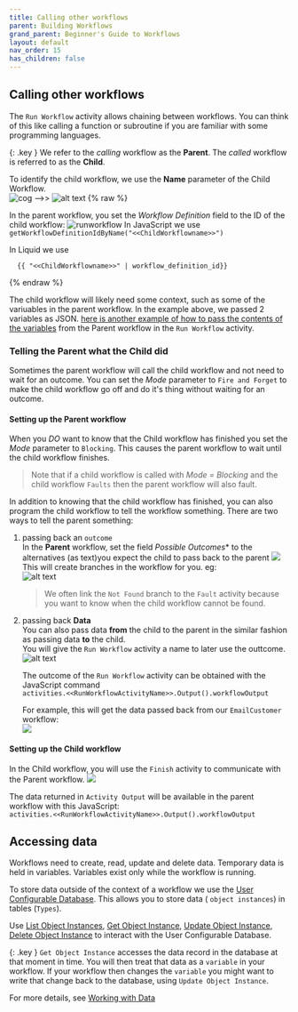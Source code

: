```yaml
---
title: Calling other workflows
parent: Building Workflows
grand_parent: Beginner's Guide to Workflows
layout: default
nav_order: 15
has_children: false
---
```



## Calling other workflows

The `Run Workflow` activity allows chaining between workflows.  You can think of this like calling a function or subroutine if you are familiar with some programming languages.


{: .key }
We refer to the *calling* workflow as the **Parent**.  The *called* workflow is referred to as the **Child**.

To identify the child workflow, we use the **Name** parameter of the Child Workflow.  
![cog](image-2.png) -->> ![alt text](image-3.png)
{% raw %}

In the parent workflow, you set the *Workflow Definition* field to the ID of the child workflow:
![runworkflow](image-4.png)
In JavaScript we use `getWorkflowDefinitionIdByName("<<ChildWorkflowname>>")`  

In Liquid we use 
```liquid
  {{ "<<ChildWorkflowname>>" | workflow_definition_id}}  
```
{% endraw %}



The child workflow will likely need some context, such as some of the variuables in the parent workflow. In the example above, we passed 2 variables as JSON. [here is another example of how to pass the contents of the variables](./041-InputToWorkflow.html) from the Parent workflow in the `Run Workflow` activity.



### Telling the Parent what the Child did

Sometimes the parent workflow will call the child workflow and not need to wait for an outcome.  You can set the *Mode* parameter to `Fire and Forget` to make the child workflow go off and do it's thing without waiting for an outcome.

#### Setting up the Parent workflow

When you *DO* want to know that the Child workflow has finished you set the *Mode* parameter to `Blocking`.  This causes the parent workflow to wait until the child workflow finishes. 

> Note that if a child workflow is called with *Mode = Blocking* and the child workflow `Faults` then the parent workflow will also fault.

In addition to knowing that the child workflow has finished, you can also program the child workflow to tell the workflow something.  There are two ways to tell the parent something:

1. passing back an `outcome`  
    In the **Parent** workflow, set the field *Possible Outcomes** to the alternatives (as text)you expect the child to pass back to the parent
    ![](2024-07-18-15-02-01.png)
    This will create branches in the workflow for you.  eg:  
    ![alt text](image.png)
    > We often link the `Not Found` branch to the `Fault` activity because you want to know when the child workflow cannot be found.
2. passing back **Data**  
   You can also pass data **from** the child to the parent in the similar fashion as passing data **to** the child.  
   You will give the `Run Workflow` activity a name to later use the outtcome.  
   ![alt text](image-5.png) 

   The outcome of the `Run Workflow` activity can be obtained with the JavaScript command  
       ```activities.<<RunWorkflowActivityName>>.Output().workflowOutput```  
   
   For example, this will get the data passed back from our `EmailCustomer` workflow:  
   ![](2024-07-18-15-26-54.png)
     

#### Setting up the Child workflow

   In the Child workflow, you will use the `Finish` activity to communicate with the Parent workflow.
    ![](2024-07-18-15-34-37.png)

The data returned in `Activity Output` will be available in the parent workflow with this JavaScript:  
       ```activities.<<RunWorkflowActivityName>>.Output().workflowOutput```  


## Accessing data 

Workflows need to create, read, update and delete data.  Temporary data is held in variables.  Variables exist only while the workflow is running.

To store data outside of the context of a workflow we use the [User Configurable Database](..\05_Database\README.html).  This allows you to store data ( `object instances`) in tables (`Types`).

Use [List Object Instances](..\12_workflow_activities/04_data/README.html#list-object-instances), [Get Object Instance](..\12_workflow_activities/04_data/README.html#get-object-instance), [Update Object Instance](..\12_workflow_activities/04_data/README.html#update-object-instance), [Delete Object Instance](..\12_workflow_activities/04_data/README.html#delete-object-instance) to interact with the User Configurable Database.


{: .key }
`Get Object Instance` accesses the data record in the database at that moment in time.  You will then treat that data as a `variable` in your workflow. If your workflow then changes the `variable` you might want to write that change back to the database, using `Update Object Instance`.

For more details, see [Working with Data](..\08_handling%20_the_data/README.html)

